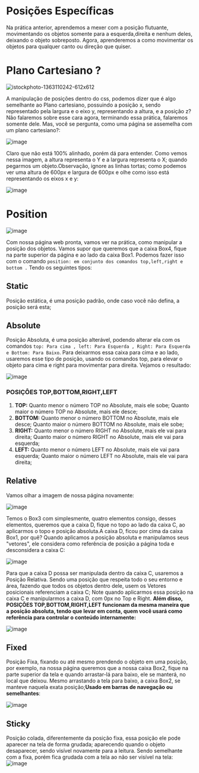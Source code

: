 # Posições Específicas
Na prática anterior, aprendemos a mexer com a posição flutuante, movimentando os objetos somente para a esquerda,direita e nenhum deles, deixando o objeto sobreposto.
Agora, aprenderemos a como movimentar os objetos para qualquer canto ou direção que quiser.
# Plano Cartesiano ?
![istockphoto-1363110242-612x612](https://github.com/user-attachments/assets/4b7711b3-54a0-469c-8a2b-ac40c46825d5)

A manipulação de posições dentro do css, podemos dizer que é algo semelhante ao Plano cartesiano, possuindo a posição x, sendo representado pela largura e o eixo y, representando a altura, e a posição z? Não falaremos sobre esse cara agora, terminando essa prática, falaremos somente dele. Mas, você se pergunta, como uma página se assemelha com um plano cartesiano?:

![image](https://github.com/user-attachments/assets/504f6847-3ce8-49f7-90ba-19ddecd833b9)

Claro que não está 100% alinhado, porém dá para entender. Como vemos nessa imagem, a altura representa o Y e a largura representa o X; quando pegarmos um objeto.Observação, ignore as linhas tortas; como podemos ver uma altura de 600px e largura de 600px e olhe como isso está representando os eixos x e y:

![image](https://github.com/user-attachments/assets/a6877519-2511-489a-a59e-3f006e9cf107)
# Position
![image](https://github.com/user-attachments/assets/5a03088c-575e-4329-b81f-5b552e541708)

Com nossa página web pronta, vamos ver na prática, como manipular a posição dos objetos. Vamos supor que queremos que a caixa Box4, fique na parte superior da página e ao lado da caixa Box1.
Podemos fazer isso com o comando ``position: em conjunto dos comandos top,left,right e bottom .`` Tendo os seguintes tipos:

## Static
Posição estática, é uma posição padrão, onde caso você não defina, a posição será esta;
## Absolute
Posição Absoluta, é uma posição alterável, podendo alterar ela com os comandos `` top: Para cima , left: Para Esquerda , Right: Para Esquerda e Bottom: Para Baixo ``. 
Para deixarmos essa caixa para cima e ao lado, usaremos esse tipo de posição, usando os comandos top, para elevar o objeto para cima e right para movimentar para direita. Vejamos o resultado:

![image](https://github.com/user-attachments/assets/a9ddbf77-5a07-45da-a018-a183a78adcce)

### POSIÇÔES TOP,BOTTOM,RIGHT,LEFT
1. **TOP:** Quanto menor o número TOP no Absolute, mais ele sobe; Quanto maior o número TOP no Absolute, mais ele desce;
2. **BOTTOM:** Quanto menor o número BOTTOM no Absolute, mais ele desce; Quanto maior o número BOTTOM no Absolute, mais ele sobe;
3. **RIGHT:** Quanto menor o número RIGHT no Absolute, mais ele vai para direita; Quanto maior o número RIGHT no Absolute, mais ele vai para esquerda;
4. **LEFT:** Quanto menor o número LEFT no Absolute, mais ele vai para esquerda; Quanto maior o número LEFT no Absolute, mais ele vai para direita;
## Relative 
Vamos olhar a imagem de nossa página novamente:

![image](https://github.com/user-attachments/assets/5a03088c-575e-4329-b81f-5b552e541708)

Temos o Box3 com simplesmente, quatro elementos consigo, desses elementos, queremos que a caixa D, fique no topo ao lado da caixa C, ao aplicarmos o topo e posição absoluta.A caixa D, ficou por cima da caixa Box1, por quê? Quando aplicamos a posição absoluta e manipulamos seus "vetores", ele considera como referência de posição a página toda e desconsidera a caixa C:

![image](https://github.com/user-attachments/assets/d3f0facb-ea70-498e-bda6-1f9a860b54b8)

Para que a caixa D possa ser manipulada dentro da caixa C, usaremos a Posição Relativa. Sendo uma posição que respeita todo o seu entorno e área, fazendo que todos os objetos dentro dele, usem os 
Vetores posicionais referenciam a caixa C; Note quando aplicarmos essa posição na caixa C e manipularmos a caixa D, com 0px no Top e Right. **Além disso, POSIÇÕES TOP,BOTTOM,RIGHT,LEFT funcionam da mesma maneira que a posição absoluta, tendo que levar em conta, quem você usará como referência para controlar o conteúdo internamente:**

![image](https://github.com/user-attachments/assets/28d092d1-2ba5-4821-9b39-1e145d729a6a)
## Fixed
Posição Fixa, fixando ou até mesmo prendendo o objeto em uma posição, por exemplo, na nossa página queremos que a nossa caixa Box2, fique na parte superior da tela e quando arrastar-lá para baixo, ele se manterá, no local que deixou. Mesmo arrastando a tela para baixo, a caixa Box2, se manteve naquela exata posição;**Usado em barras de navegação ou semelhantes**:

![image](https://github.com/user-attachments/assets/939f2f0e-f3fd-4b71-9769-89823d7f3325)
## Sticky
Posição colada, diferentemente da posição fixa, essa posição ele pode aparecer na tela de forma grudada; aparecendo quando o objeto desaparecer, sendo visível novamente para a leitura. Sendo semelhante com a fixa, porém fica grudada com a tela ao não ser visível na tela:
![image](https://github.com/user-attachments/assets/478e5c12-75be-4efe-826e-c6cffd069ca9)